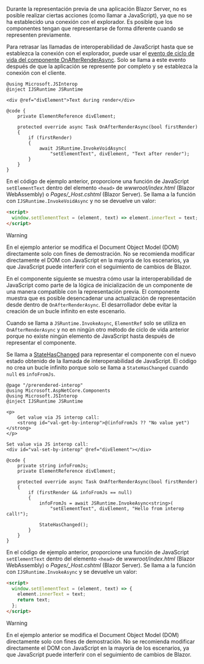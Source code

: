 ---
---
Durante la representación previa de una aplicación Blazor Server, no es posible realizar ciertas acciones (como llamar a JavaScript), ya que no se ha establecido una conexión con el explorador. Es posible que los componentes tengan que representarse de forma diferente cuando se representen previamente.

Para retrasar las llamadas de interoperabilidad de JavaScript hasta que se establezca la conexión con el explorador, puede usar el [evento de ciclo de vida del componente OnAfterRenderAsync](xref:blazor/lifecycle#after-component-render). Solo se llama a este evento después de que la aplicación se represente por completo y se establezca la conexión con el cliente.

```cshtml
@using Microsoft.JSInterop
@inject IJSRuntime JSRuntime

<div @ref="divElement">Text during render</div>

@code {
    private ElementReference divElement;

    protected override async Task OnAfterRenderAsync(bool firstRender)
    {
        if (firstRender)
        {
            await JSRuntime.InvokeVoidAsync(
                "setElementText", divElement, "Text after render");
        }
    }
}
```

En el código de ejemplo anterior, proporcione una función de JavaScript `setElementText` dentro del elemento `<head>` de *wwwroot/index.html* (Blazor WebAssembly) o *Pages/_Host.cshtml* (Blazor Server). Se llama a la función con `IJSRuntime.InvokeVoidAsync` y no se devuelve un valor:

```html
<script>
  window.setElementText = (element, text) => element.innerText = text;
</script>
```

> [!WARNING]
> En el ejemplo anterior se modifica el Document Object Model (DOM) directamente solo con fines de demostración. No se recomienda modificar directamente el DOM con JavaScript en la mayoría de los escenarios, ya que JavaScript puede interferir con el seguimiento de cambios de Blazor.

En el componente siguiente se muestra cómo usar la interoperabilidad de JavaScript como parte de la lógica de inicialización de un componente de una manera compatible con la representación previa. El componente muestra que es posible desencadenar una actualización de representación desde dentro de `OnAfterRenderAsync`. El desarrollador debe evitar la creación de un bucle infinito en este escenario.

Cuando se llama a `JSRuntime.InvokeAsync`, `ElementRef` solo se utiliza en `OnAfterRenderAsync` y no en ningún otro método de ciclo de vida anterior porque no existe ningún elemento de JavaScript hasta después de representar el componente.

Se llama a [StateHasChanged](xref:blazor/lifecycle#state-changes) para representar el componente con el nuevo estado obtenido de la llamada de interoperabilidad de JavaScript. El código no crea un bucle infinito porque solo se llama a `StateHasChanged` cuando `null` es `infoFromJs`.

```cshtml
@page "/prerendered-interop"
@using Microsoft.AspNetCore.Components
@using Microsoft.JSInterop
@inject IJSRuntime JSRuntime

<p>
    Get value via JS interop call:
    <strong id="val-get-by-interop">@(infoFromJs ?? "No value yet")</strong>
</p>

Set value via JS interop call:
<div id="val-set-by-interop" @ref="divElement"></div>

@code {
    private string infoFromJs;
    private ElementReference divElement;

    protected override async Task OnAfterRenderAsync(bool firstRender)
    {
        if (firstRender && infoFromJs == null)
        {
            infoFromJs = await JSRuntime.InvokeAsync<string>(
                "setElementText", divElement, "Hello from interop call!");

            StateHasChanged();
        }
    }
}
```

En el código de ejemplo anterior, proporcione una función de JavaScript `setElementText` dentro del elemento `<head>` de *wwwroot/index.html* (Blazor WebAssembly) o *Pages/_Host.cshtml* (Blazor Server). Se llama a la función con `IJSRuntime.InvokeAsync` y se devuelve un valor:

```html
<script>
  window.setElementText = (element, text) => {
    element.innerText = text;
    return text;
  };
</script>
```

> [!WARNING]
> En el ejemplo anterior se modifica el Document Object Model (DOM) directamente solo con fines de demostración. No se recomienda modificar directamente el DOM con JavaScript en la mayoría de los escenarios, ya que JavaScript puede interferir con el seguimiento de cambios de Blazor.
